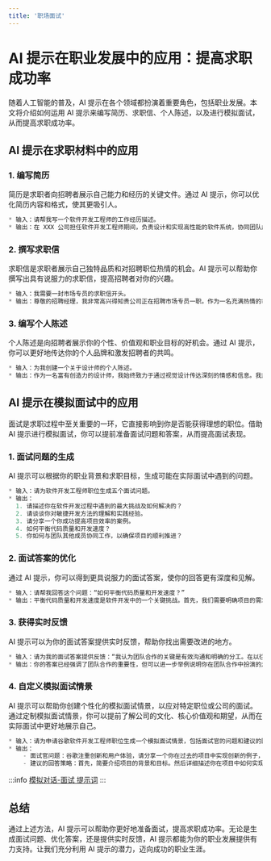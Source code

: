 ```yaml
---
title: '职场面试'
---
```


# AI 提示在职业发展中的应用：提高求职成功率

随着人工智能的普及，AI 提示在各个领域都扮演着重要角色，包括职业发展。本文将介绍如何运用 AI 提示来编写简历、求职信、个人陈述，以及进行模拟面试，从而提高求职成功率。

## AI 提示在求职材料中的应用

### 1. 编写简历

简历是求职者向招聘者展示自己能力和经历的关键文件。通过 AI 提示，你可以优化简历内容和格式，使其更吸引人。

```js
* 输入：请帮我写一个软件开发工程师的工作经历描述。
* 输出：在 XXX 公司担任软件开发工程师期间，负责设计和实现高性能的软件系统，协同团队成员完成多个项目。熟练掌握 Java、Python 和 C++ 等编程语言，具备优秀的问题解决能力和团队协作精神。曾为公司节省成本并提高效率，获得优秀员工奖。
```

### 2. 撰写求职信

求职信是求职者展示自己独特品质和对招聘职位热情的机会。AI 提示可以帮助你撰写出具有说服力的求职信，提高招聘者对你的兴趣。

```js
* 输入：我需要一封市场专员的求职信开头。
* 输出：尊敬的招聘经理，我非常高兴得知贵公司正在招聘市场专员一职。作为一名充满热情的市场营销专业人士，我对贵公司的业务和成功历程一直保持关注。我相信我的市场营销经验和创新思维能为贵公司带来更多成功。
```

### 3. 编写个人陈述

个人陈述是向招聘者展示你的个性、价值观和职业目标的好机会。通过 AI 提示，你可以更好地传达你的个人品牌和激发招聘者的共鸣。

```js
* 输入：为我创建一个关于设计师的个人陈述。
* 输出：作为一名富有创造力的设计师，我始终致力于通过视觉设计传达深刻的情感和信息。我热爱挑战，善于倾听客户的需求，运用我的专业知识和审美意识为他们提供满意的解决方案。在追求卓越的设计过程中，我不断学习新技能和理念，以确保我在不断变化的设计领域保持竞争力。我的目标是通过创新和卓越的设计，为客户创造真正的价值，助力他们的成功。
```

## AI 提示在模拟面试中的应用

面试是求职过程中至关重要的一环，它直接影响到你是否能获得理想的职位。借助 AI 提示进行模拟面试，你可以提前准备面试问题和答案，从而提高面试表现。

### 1. 面试问题的生成

AI 提示可以根据你的职业背景和求职目标，生成可能在实际面试中遇到的问题。

```js
* 输入：请为软件开发工程师职位生成五个面试问题。
* 输出：
  1. 请描述你在软件开发过程中遇到的最大挑战及如何解决的？
  2. 请谈谈你对敏捷开发方法的理解和实践经验。
  3. 请分享一个你成功提高项目效率的案例。
  4. 如何平衡代码质量和开发速度？
  5. 你如何与团队其他成员协同工作，以确保项目的顺利推进？
```

### 2. 面试答案的优化

通过 AI 提示，你可以得到更具说服力的面试答案，使你的回答更有深度和见解。

```js
* 输入：请帮我回答这个问题：“如何平衡代码质量和开发速度？”
* 输出：平衡代码质量和开发速度是软件开发中的一个关键挑战。首先，我们需要明确项目的需求和期望，以便在质量和速度之间做出明智的决策。其次，采用合适的开发方法和工具，如敏捷开发、持续集成和自动化测试，可以提高开发效率，同时确保代码质量。此外，团队成员之间的良好沟通和协作也是保证项目进度和质量的重要因素。最后，定期对代码进行审查和重构，有助于发现并修复潜在的问题，从而维护代码质量。
```

### 3. 获得实时反馈

AI 提示可以为你的面试答案提供实时反馈，帮助你找出需要改进的地方。

```js
* 输入：请为我的面试答案提供反馈：“我认为团队合作的关键是有效沟通和明确的分工。在以往的项目中，我通过参加会议和积极与团队成员交流，确保我们的目标和任务保持一致。这样可以确保团队高效运转。”
* 输出：你的答案已经强调了团队合作的重要性，但可以进一步举例说明你在团队合作中扮演的角色和取得的成果。例如，你可以分享一个你在团队项目中成功解决问题或提高效率的案例，展示你在团队中的贡献和领导力。
```

### 4. 自定义模拟面试情景

AI 提示可以帮助你创建个性化的模拟面试情景，以应对特定职位或公司的面试。通过定制模拟面试情景，你可以提前了解公司的文化、核心价值观和期望，从而在实际面试中更好地展示自己。

```js
* 输入：请为申请谷歌软件开发工程师职位生成一个模拟面试情景，包括面试官的问题和建议的回答策略。
* 输出：
    - 面试官问题：谷歌注重创新和用户体验，请分享一个你在过去的项目中实现创新的例子，以及如何关注用户体验的。
    - 建议的回答策略：首先，简要介绍项目的背景和目标。然后详细描述你在项目中如何实现创新，例如采用了新的技术、方法或设计理念。接着，强调你如何关注用户体验，例如通过用户调查、数据分析和迭代优化。最后，总结你的创新成果及对用户体验的积极影响，展示你的成就和与谷歌价值观的契合度。
```

:::info
[模拟对话-面试 提示词](../4-prompt-engineering/3-simulated-dialogue-interview.md)
:::

## 总结

通过上述方法，AI 提示可以帮助你更好地准备面试，提高求职成功率。无论是生成面试问题、优化答案，还是提供实时反馈，AI 提示都能为你的职业发展提供有力支持。让我们充分利用 AI 提示的潜力，迈向成功的职业生涯。
